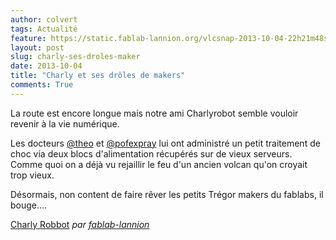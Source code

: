 ```yaml
---
author: colvert
tags: Actualité
feature: https://static.fablab-lannion.org/vlcsnap-2013-10-04-22h21m48s240.png
layout: post
slug: charly-ses-droles-maker
date: 2013-10-04
title: "Charly et ses drôles de makers"
comments: True
---
```

La route est encore longue mais notre ami Charlyrobot semble vouloir revenir à
la vie numérique.

Les docteurs [@theo](http://fablab-lannion.org/membres/theo/) et
[@pofexpray](http://fablab-lannion.org/membres/pofexpray/) lui ont administré
un petit traitement de choc via deux blocs d'alimentation récupérés sur de
vieux serveurs. Comme quoi on a déjà vu rejaillir le feu d'un ancien volcan
qu'on croyait trop vieux.

Désormais, non content de faire rêver les petits Trégor makers du fablabs, il
bouge….

[Charly Robbot](http://www.dailymotion.com/video/x15k693_charly-robbot_tech)
_par [fablab-lannion](http://www.dailymotion.com/fablab-lannion)_


